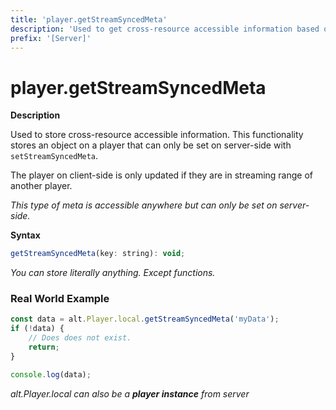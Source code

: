 ```yaml
---
title: 'player.getStreamSyncedMeta'
description: 'Used to get cross-resource accessible information based on stream in.'
prefix: '[Server]'
---
```


# player.getStreamSyncedMeta

**Description**

Used to store cross-resource accessible information. This functionality stores an object on a player that can only be set on server-side with `setStreamSyncedMeta`.

The player on client-side is only updated if they are in streaming range of another player.

_This type of meta is accessible anywhere but can only be set on server-side._

**Syntax**

```js
getStreamSyncedMeta(key: string): void;
```

_You can store literally anything. Except functions._

### Real World Example

```js
const data = alt.Player.local.getStreamSyncedMeta('myData');
if (!data) {
    // Does does not exist.
    return;
}

console.log(data);
```

_alt.Player.local can also be a **player instance** from server_

